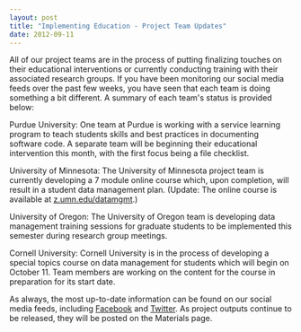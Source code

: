 ```yaml
---
layout: post
title: "Implementing Education - Project Team Updates"
date: 2012-09-11
---
```


All of our project teams are in the process of putting finalizing touches on their educational interventions or currently conducting training with their associated research groups. If you have been monitoring our social media feeds over the past few weeks, you have seen that each team is doing something a bit different. A summary of each team's status is provided below:

Purdue University: One team at Purdue is working with a service learning program to teach students skills and best practices in documenting software code. A separate team will be beginning their educational intervention this month, with the first focus being a file checklist.

University of Minnesota: The University of Minnesota project team is currently developing a 7 module online course which, upon completion, will result in a student data management plan. (Update: The online course is available at [z.umn.edu/datamgmt](https://sites.google.com/a/umn.edu/data-management-course_structures/home-1).)

University of Oregon: The University of Oregon team is developing data management training sessions for graduate students to be implemented this semester during research group meetings.

Cornell University: Cornell University is in the process of developing a special topics course on data management for students which will begin on October 11. Team members are working on the content for the course in preparation for its start date.

As always, the most up-to-date information can be found on our social media feeds, including [Facebook](https://www.facebook.com/datainfolit) and [Twitter](https://twitter.com/datainfolit). As project outputs continue to be released, they will be posted on the Materials page.
